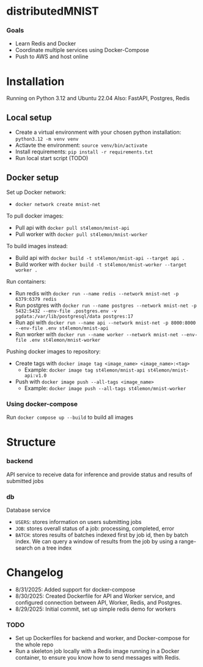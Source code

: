 # distributedMNIST

### Goals
- Learn Redis and Docker
- Coordinate multiple services using Docker-Compose
- Push to AWS and host online

# Installation

Running on Python 3.12 and Ubuntu 22.04
Also: FastAPI, Postgres, Redis

## Local setup

- Create a virtual environment with your chosen python installation: `python3.12 -m venv venv`
- Actiavte the environment: `source venv/bin/activate`
- Install requirements: `pip install -r requirements.txt`
- Run local start script (TODO)

## Docker setup

Set up Docker network:
- `docker network create mnist-net`

To pull docker images:
- Pull api with `docker pull st4lemon/mnist-api`
- Pull worker with `docker pull st4lemon/mnist-worker`

To build images instead:
- Build api with `docker build -t st4lemon/mnist-api --target api .`
- Build worker with `docker build -t st4lemon/mnist-worker --target worker .`

Run containers:
- Run redis with `docker run --name redis --network mnist-net -p 6379:6379 redis`
- Run postgres with `docker run --name postgres --network mnist-net -p 5432:5432 --env-file .postgres.env -v pgdata:/var/lib/postgresql/data postgres:17`
- Run api with `docker run --name api --network mnist-net -p 8000:8000 --env-file .env st4lemon/mnist-api`
- Run worker with `docker run --name worker --network mnist-net --env-file .env st4lemon/mnist-worker`

Pushing docker images to repository:
- Create tags with `docker image tag <image_name> <image_name>:<tag>`
    - Example: `docker image tag st4lemon/mnist-api st4lemon/mnist-api:v1.0`
- Push with `docker image push --all-tags <image_name>`
    - Example: `docker image push --all-tags st4lemon/mnist-worker`

### Using docker-compose
Run `docker compose up --build` to build all images

# Structure

### backend
API service to receive data for inference and provide status and results of submitted jobs

### db
Database service 
- `USERS`: stores information on users submitting jobs
- `JOB`: stores overall status of a job: processing, completed, error
- `BATCH`: stores results of batches indexed first by job id, then by batch index. We can query a window of results from the job by using a range-search on a tree index



# Changelog
- 8/31/2025: Added support for docker-compose
- 8/30/2025: Created Dockerfile for API and Worker service, and configured connection between API, Worker, Redis, and Postgres. 
- 8/29/2025: Initial commit, set up simple redis demo for workers

### TODO
- Set up Dockerfiles for backend and worker, and Docker-compose for the whole repo
- Run a skeleton job locally with a Redis image running in a Docker container, to ensure you know how to send messages with Redis. 